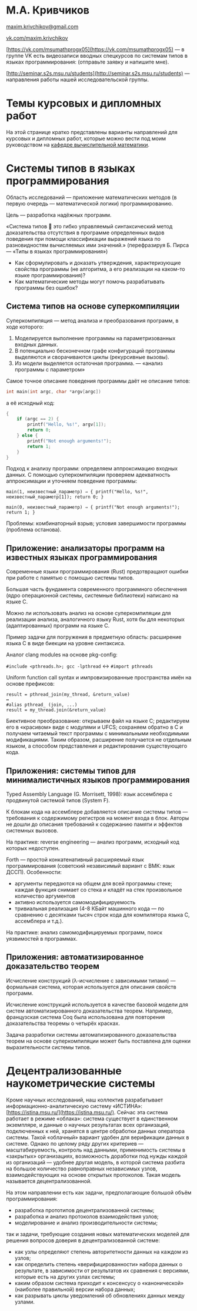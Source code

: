 # М.А. Кривчиков

[maxim.krivchikov@gmail.com](mailto:maxim.krivchikov@gmail.com)

[vk.com/maxim.krivchikov](https://vk.com/maxim.krivchikov)

[https://vk.com/msumathprogx05](https://vk.com/msumathprogx05) — в группе VK есть видеозаписи вводных спецкурсов по системам типов в языках программирования:
 (отправьте заявку и напишите мне).

[http://seminar.s2s.msu.ru/students](http://seminar.s2s.msu.ru/students) — направления работы нашей исследовательской группы.

# Темы курсовых и дипломных работ

На этой странице кратко представлены варианты направлений для курсовых и дипломных работ, которые можно вести под моим руководством на [кафедре вычислительной математики](http://numa.math.msu.su/).

# Системы типов в языках программирования

Область исследований — приложение математических методов (в первую очередь — математической логики) программированию.

Цель — разработка надёжных программ.

«Система типов  это гибко управляемый синтаксический метод доказательства отсутствия в программе определенных видов поведения при помощи классификации выражений языка по разновидностям вычисляемых ими значений.»
(перефразируя Б. Пирса — «Типы в языках программирования»)

- Как сформулировать и доказать утверждения, характеризующие свойства программы (не алгоритма, а его реализации на каком-то языке программирования)?
- Как математические методы могут помочь разрабатывать программы без ошибок?

## Система типов на основе суперкомпиляции

Суперкомпиляция — метод анализа и преобразования программ, в ходе которого:
1. Моделируется выполнение программы на параметризованных входных данных.
2. В потенциально бесконечном графе конфигураций программы выделяются и сворачиваются циклы (рекурсивные вызовы).
3. Из модели выделяется остаточная программа.
— «анализ программы с параметром»

Самое точное описание поведения программы даёт не описание типов: 
```c
int main(int argc, char *argv[argc])
```
а её исходный код:
```c
{
    if (argc == 2) {
        printf("Hello, %s!", argv[1]);
        return 0;
    } else {
        printf("Not enough arguments!");
        return 1;
    }
}
```

Подход к анализу программ: определяем аппроксимацию входных данных. С помощью суперкомпиляции проверяем адекватность аппроксимации и уточняем поведение программы:

```
main(1, неизвестный_параметр) ⇒ { printf("Hello, %s!", неизвестный_параметр[1]); return 0; }

main(0, неизвестный_параметр) ⇒ { printf("Not enough arguments!"); return 1; }
```

Проблемы: комбинаторный взрыв; условия завершимости программы (проблема останова).

## Приложение: анализаторы программ на известных языках программирования

Современные языки программирования (Rust) предотвращают ошибки при работе с памятью с помощью системы типов.

Большая часть фундамента современного программного обеспечения (ядро операционной системы, системные библиотеки) написано на языке C.

Можно ли использовать анализ на основе суперкомпиляции для реализации анализа, аналогичного языку Rust, хотя бы для некоторых (адаптированных) программ на языке C.

Пример задачи для погружения в предметную область: расширение языка C в виде биекции на уровне синтаксиса.

Аналог clang modules на основе pkg-config:

`#include <pthreads.h>; gcc -lpthread` ↔ `#import pthreads`

Uniform function call syntax и импровизированные пространства имён на основе префиксов:
```
result = pthread_join(my_thread, &return_value) 
↔ 
#alias pthread_ (join, ...)
result = my_thread.join(&return_value)
```

Биективное преобразование: открываем файл на языке C; редактируем его в «красивом» виде с модулями и UFCS; сохраняем обратно в C и получаем читаемый текст программы с минимальными необходимыми модификациями. Таким образом, расширение получается не отдельным языком, а способом представления и редактирования существующего кода.

## Приложения: системы типов для минималистичных языков программирования

Typed Assembly Language (G. Morrisett, 1998): язык ассемблера с продвинутой системой типов (System F).

К блокам кода на ассемблере добавляется описание системы типов — требования к содержимому регистров на момент входа в блок.
Авторы не дошли до описания требований к содержанию памяти и эффектов системных вызовов.

На практике: reverse engineering — анализ программ, исходный код которых недоступен.

Forth — простой конкатенативный расширяемый язык программирования (советский независимый вариант с ВМК: язык ДССП).
Особенности:
- аргументы передаются на общем для всей программы стеке; каждая функция снимает со стека и кладёт на стек произвольное количество аргументов
- активно используется самомодифицируемость
- тривиальная реализация (4-8 КБайт машинного кода — по сравнению с десятками тысяч строк кода для компилятора языка C, ассемблера и т.д.).

На практике: анализ самомодифицируемых программ, поиск уязвимостей в программах.

## Приложения: автоматизированное доказательство теорем

Исчисление конструкций (λ-исчисление с зависимыми типами) — формальная система, которая используется для описания свойств программ.

Исчисление конструкций используется в качестве базовой модели для систем автоматизированного доказательства теорем. 
Например, французская система Coq была использована для повторения доказательства теоремы о четырёх красках.

Задача разработки системы автоматизированного доказательства теорем на основе суперкомпиляции может быть поставлена для оценки выразительности системы типов.

# Децентрализованные наукометрические системы

Кроме научных исследований, наш коллектив разрабатывает информационно-аналитическую систему «ИСТИНА»: [https://istina.msu.ru/](https://istina.msu.ru/).
Сейчас эта система работает в режиме «облака»: система существует в единственном экземпляре, и данные о научных результатах всех организаций, подключенных к ней, хранятся в центре обработки данных оператора системы. Такой «облачный» вариант удобен для верификации данных в системе. Однако по целому ряду других критериев — масштабируемость, контроль над данными, применимость системы в «закрытых» организациях, возможность доработки под нужды каждой из организаций — удобнее другая модель, в которой система разбита на большое количество равноправных независимых узлов, взаимодействующих на основе открытых протоколов. Такая модель называется децентрализованной.

На этом направлении есть как задачи, предполагающие большой объём программирования:
- разработка прототипов децентрализованной системы;
- разработка и анализ протоколов взаимодействия узлов;
- моделирование и анализ производительности системы;

так и задачи, требующие создания новых математических моделей для решения вопросов доверия в децентрализованной системе:
- как узлы определяют степень авторитетности данных на каждом из узлов;
- как определить степень «верифицированности» набора данных о результате, в зависимости от результатов их сравнения с версиями, которые есть на других узлах системы;
- каким образом система приходит к консенсусу о «канонической» (наиболее правильной) версии набора данных;
- как разрывать циклы уведомлений об обновлениях данных между узлами.
